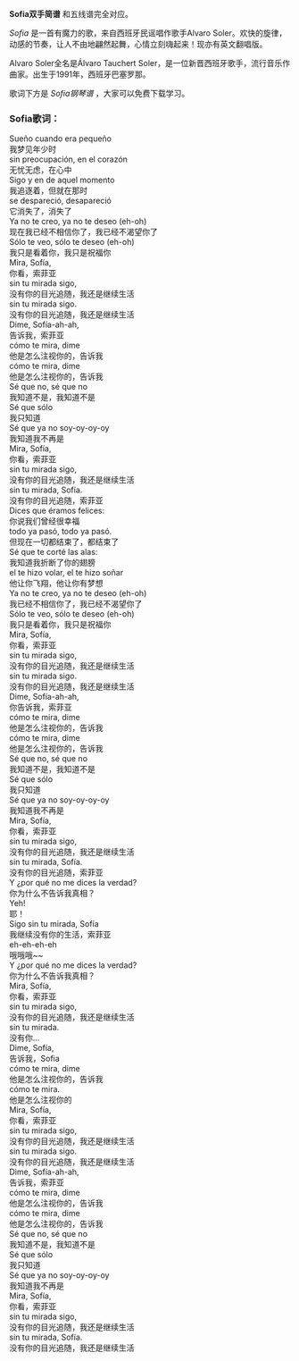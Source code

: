 

**Sofia双手简谱** 和五线谱完全对应。

_Sofia_ 是一首有魔力的歌，来自西班牙民谣唱作歌手Alvaro
Soler。欢快的旋律，动感的节奏，让人不由地翩然起舞，心情立刻嗨起来！现亦有英文翻唱版。

Alvaro Soler全名是Álvaro Tauchert Soler，是一位新晋西班牙歌手，流行音乐作曲家。出生于1991年，西班牙巴塞罗那。

歌词下方是 _Sofia钢琴谱_ ，大家可以免费下载学习。

### Sofia歌词：

Sueño cuando era pequeño  
我梦见年少时  
sin preocupación, en el corazón  
无忧无虑，在心中  
Sigo y en de aquel momento  
我追逐着，但就在那时  
se despareció, desapareció  
它消失了，消失了  
Ya no te creo, ya no te deseo (eh-oh)  
现在我已经不相信你了，我已经不渴望你了  
Sólo te veo, sólo te deseo (eh-oh)  
我只是看着你，我只是祝福你  
Mira, Sofía,  
你看，索菲亚  
sin tu mirada sigo,  
没有你的目光追随，我还是继续生活  
sin tu mirada sigo.  
没有你的目光追随，我还是继续生活  
Dime, Sofía-ah-ah,  
告诉我，索菲亚  
cómo te mira, dime  
他是怎么注视你的，告诉我  
cómo te mira, dime  
他是怎么注视你的，告诉我  
Sé que no, sé que no  
我知道不是，我知道不是  
Sé que sólo  
我只知道  
Sé que ya no soy-oy-oy-oy  
我知道我不再是  
Mira, Sofía,  
你看，索菲亚  
sin tu mirada sigo,  
没有你的目光追随，我还是继续生活  
sin tu mirada, Sofía.  
没有你的目光追随，索菲亚  
Dices que éramos felices:  
你说我们曾经很幸福  
todo ya pasó, todo ya pasó.  
但现在一切都结束了，都结束了  
Sé que te corté las alas:  
我知道我折断了你的翅膀  
el te hizo volar, el te hizo soñar  
他让你飞翔，他让你有梦想  
Ya no te creo, ya no te deseo (eh-oh)  
我已经不相信你了，我已经不渴望你了  
Sólo te veo, sólo te deseo (eh-oh)  
我只是看着你，我只是祝福你  
Mira, Sofía,  
你看，索菲亚  
sin tu mirada sigo,  
没有你的目光追随，我还是继续生活  
sin tu mirada sigo.  
没有你的目光追随，我还是继续生活  
Dime, Sofía-ah-ah,  
你告诉我，索菲亚  
cómo te mira, dime  
他是怎么注视你的，告诉我  
cómo te mira, dime  
他是怎么注视你的，告诉我  
Sé que no, sé que no  
我知道不是，我知道不是  
Sé que sólo  
我只知道  
Sé que ya no soy-oy-oy-oy  
我知道我不再是  
Mira, Sofía,  
你看，索菲亚  
sin tu mirada sigo,  
没有你的目光追随，我还是继续生活  
sin tu mirada, Sofía.  
没有你的目光追随，索菲亚  
Y ¿por qué no me dices la verdad?  
你为什么不告诉我真相？  
Yeh!  
耶！  
Sigo sin tu mirada, Sofía  
我继续没有你的生活，索菲亚  
eh-eh-eh-eh  
哦哦哦~~  
Y ¿por qué no me dices la verdad?  
你为什么不告诉我真相？  
Mira, Sofía,  
你看，索菲亚  
sin tu mirada sigo,  
没有你的目光追随，我还是继续生活  
sin tu mirada.  
没有你…  
Dime, Sofía,  
告诉我，Sofia  
cómo te mira, dime  
他是怎么注视你的，告诉我  
cómo te mira.  
他是怎么注视你的  
Mira, Sofía,  
你看，索菲亚  
sin tu mirada sigo,  
没有你的目光追随，我还是继续生活  
sin tu mirada sigo.  
没有你的目光追随，我还是继续生活  
Dime, Sofía-ah-ah,  
告诉我，索菲亚  
cómo te mira, dime  
他是怎么注视你的，告诉我  
cómo te mira, dime  
他是怎么注视你的，告诉我  
Sé que no, sé que no  
我知道不是，我知道不是  
Sé que sólo  
我只知道  
Sé que ya no soy-oy-oy-oy  
我知道我不再是  
Mira, Sofía,  
你看，索菲亚  
sin tu mirada sigo,  
没有你的目光追随，我还是继续生活  
sin tu mirada, Sofía.  
没有你的目光追随，我还是继续生活

